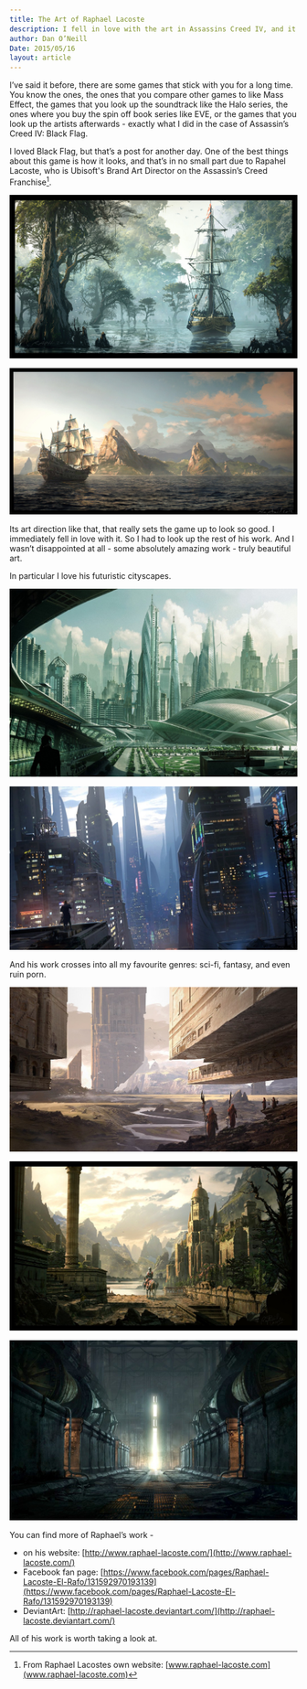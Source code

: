 ```yaml
---
title: The Art of Raphael Lacoste
description: I fell in love with the art in Assassins Creed IV, and it has a lot to do with Raphael Lacoste
author: Dan O’Neill
Date: 2015/05/16
layout: article
---
```


I’ve said it before, there are some games that stick with you for a long time. You know the ones, the ones that you compare other games to like Mass Effect, the games that you look up the soundtrack like the Halo series, the ones where you buy the spin off book series like EVE, or the games that you look up the artists afterwards - exactly what I did in the case of Assassin’s Creed IV: Black Flag.

I loved Black Flag, but that’s a post for another day. One of the best things about this game is how it looks, and that’s in no small part due to Rapahel Lacoste, who is Ubisoft's Brand Art Director on the Assassin’s Creed Franchise[^1]. 

![Ship in the mangrove by Rapahel Lacoste](/images/aciv_mangrove_by_raphael_lacoste-d7e2wug.jpg)

![Arrival in St Lucia by Rapahel Lacoste](/images/ACIV-BlackFlag-ArrivalinStLuciabyRaphael-Lacoste.jpg)

Its art direction like that, that really sets the game up to look so good. I immediately fell in love with it. So I had to look up the rest of his work. And I wasn’t disappointed at all - some absolutely amazing work - truly beautiful art.

In particular I love his futuristic cityscapes. 

![Business Plaza by Rapahel Lacoste](/images/Business_Plaza_gardens_filter2.jpg)

![Smoking on the Rooftop by Rapahel Lacoste](/images/citySF08_largeII.jpg)

And his work crosses into all my favourite genres: sci-fi, fantasy, and even ruin porn.

![Migration by Rapahel Lacoste](/images/Migration.jpg)

![artwork by Rapahel Lacoste](/images/Gnomon_raphael_Lacoste_print.jpg)

![Nuclear Plant by Raphael Lacoste](/images/Nuclear_Plant_by_Raphael_Lacoste.jpg)

You can find more of Raphael’s work - 

- on his website: [http://www.raphael-lacoste.com/](http://www.raphael-lacoste.com/)
- Facebook fan page: [https://www.facebook.com/pages/Raphael-Lacoste-El-Rafo/131592970193139](https://www.facebook.com/pages/Raphael-Lacoste-El-Rafo/131592970193139)
- DeviantArt: [http://raphael-lacoste.deviantart.com/](http://raphael-lacoste.deviantart.com/)


All of his work is worth taking a look at.

[^1]: From Raphael Lacostes own website: [www.raphael-lacoste.com](www.raphael-lacoste.com)